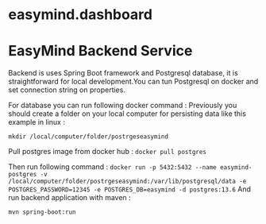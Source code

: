 # easymind.dashboard

# EasyMind Backend Service
Backend is uses Spring Boot framework and Postgresql database, it is straightforward for local development.You can tun Postgresql on docker and set connection string on properties.

For database you can run following docker command :
Previously you should create a folder on your local computer for persisting data like this example in linux :

```mkdir /local/computer/folder/postrgeseasymind```

Pull postgres image from docker hub :
```docker pull postgres```

Then run following command :
```docker run -p 5432:5432 --name easymind-postgres -v /local/computer/folder/postrgeseasymind:/var/lib/postgresql/data -e POSTGRES_PASSWORD=12345 -e POSTGRES_DB=easymind -d postgres:13.6```
And run backend application with maven :

```mvn spring-boot:run``` 